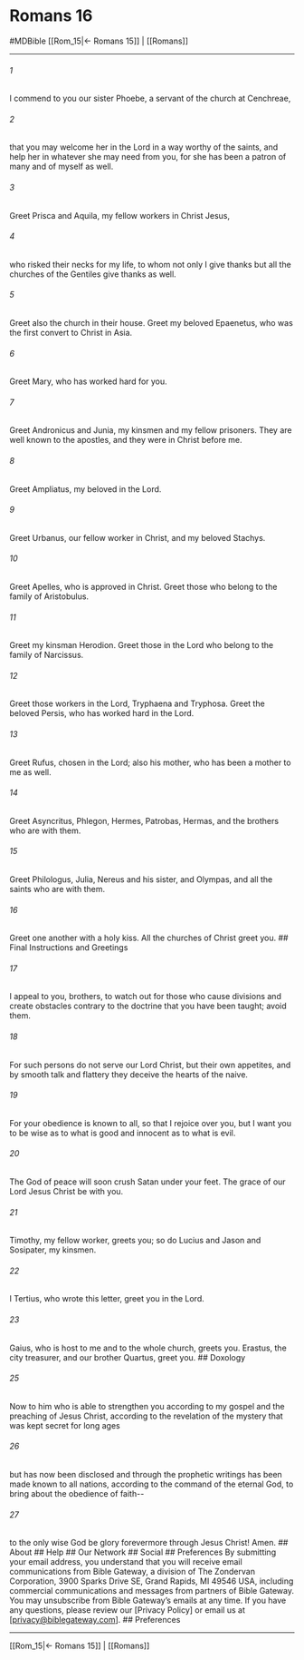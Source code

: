 # Romans 16
#MDBible
[[Rom_15|← Romans 15]] | [[Romans]]

***


###### 1 
I commend to you our sister Phoebe, a servant of the church at Cenchreae, 

###### 2 
that you may welcome her in the Lord in a way worthy of the saints, and help her in whatever she may need from you, for she has been a patron of many and of myself as well. 

###### 3 
Greet Prisca and Aquila, my fellow workers in Christ Jesus, 

###### 4 
who risked their necks for my life, to whom not only I give thanks but all the churches of the Gentiles give thanks as well. 

###### 5 
Greet also the church in their house. Greet my beloved Epaenetus, who was the first convert to Christ in Asia. 

###### 6 
Greet Mary, who has worked hard for you. 

###### 7 
Greet Andronicus and Junia, my kinsmen and my fellow prisoners. They are well known to the apostles, and they were in Christ before me. 

###### 8 
Greet Ampliatus, my beloved in the Lord. 

###### 9 
Greet Urbanus, our fellow worker in Christ, and my beloved Stachys. 

###### 10 
Greet Apelles, who is approved in Christ. Greet those who belong to the family of Aristobulus. 

###### 11 
Greet my kinsman Herodion. Greet those in the Lord who belong to the family of Narcissus. 

###### 12 
Greet those workers in the Lord, Tryphaena and Tryphosa. Greet the beloved Persis, who has worked hard in the Lord. 

###### 13 
Greet Rufus, chosen in the Lord; also his mother, who has been a mother to me as well. 

###### 14 
Greet Asyncritus, Phlegon, Hermes, Patrobas, Hermas, and the brothers who are with them. 

###### 15 
Greet Philologus, Julia, Nereus and his sister, and Olympas, and all the saints who are with them. 

###### 16 
Greet one another with a holy kiss. All the churches of Christ greet you. ## Final Instructions and Greetings 

###### 17 
I appeal to you, brothers, to watch out for those who cause divisions and create obstacles contrary to the doctrine that you have been taught; avoid them. 

###### 18 
For such persons do not serve our Lord Christ, but their own appetites, and by smooth talk and flattery they deceive the hearts of the naive. 

###### 19 
For your obedience is known to all, so that I rejoice over you, but I want you to be wise as to what is good and innocent as to what is evil. 

###### 20 
The God of peace will soon crush Satan under your feet. The grace of our Lord Jesus Christ be with you. 

###### 21 
Timothy, my fellow worker, greets you; so do Lucius and Jason and Sosipater, my kinsmen. 

###### 22 
I Tertius, who wrote this letter, greet you in the Lord. 

###### 23 
Gaius, who is host to me and to the whole church, greets you. Erastus, the city treasurer, and our brother Quartus, greet you. ## Doxology 

###### 25 
Now to him who is able to strengthen you according to my gospel and the preaching of Jesus Christ, according to the revelation of the mystery that was kept secret for long ages 

###### 26 
but has now been disclosed and through the prophetic writings has been made known to all nations, according to the command of the eternal God, to bring about the obedience of faith-- 

###### 27 
to the only wise God be glory forevermore through Jesus Christ! Amen. ## About ## Help ## Our Network ## Social ## Preferences By submitting your email address, you understand that you will receive email communications from Bible Gateway, a division of The Zondervan Corporation, 3900 Sparks Drive SE, Grand Rapids, MI 49546 USA, including commercial communications and messages from partners of Bible Gateway. You may unsubscribe from Bible Gateway&rsquo;s emails at any time. If you have any questions, please review our [Privacy Policy] or email us at [privacy@biblegateway.com]. ## Preferences

***

[[Rom_15|← Romans 15]] | [[Romans]]
